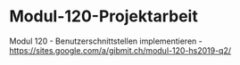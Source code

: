 # Modul-120-Projektarbeit
Modul 120 - Benutzerschnittstellen implementieren - https://sites.google.com/a/gibmit.ch/modul-120-hs2019-q2/
